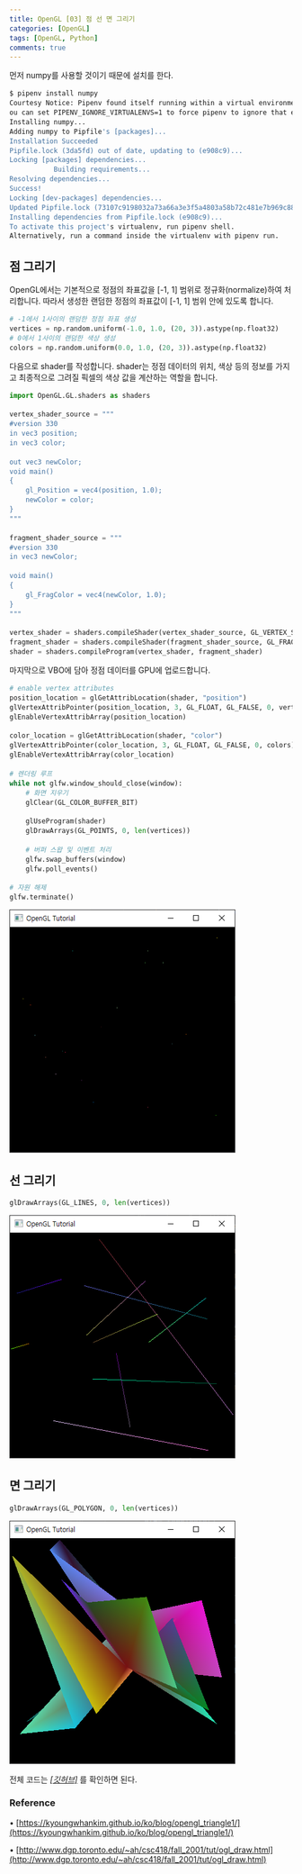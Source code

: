 ```yaml
---
title: OpenGL [03] 점 선 면 그리기
categories: [OpenGL]
tags: [OpenGL, Python]
comments: true
---
```


먼저 numpy를 사용할 것이기 때문에 설치를 한다.

```bash
$ pipenv install numpy
Courtesy Notice: Pipenv found itself running within a virtual environment, so it will automatically use that environment, instead of creating its own for any project. Y
ou can set PIPENV_IGNORE_VIRTUALENVS=1 to force pipenv to ignore that environment and create its own instead. You can set PIPENV_VERBOSITY=-1 to suppress this warning.
Installing numpy...
Adding numpy to Pipfile's [packages]...
Installation Succeeded
Pipfile.lock (3da5fd) out of date, updating to (e908c9)...
Locking [packages] dependencies...
           Building requirements...
Resolving dependencies...
Success!
Locking [dev-packages] dependencies...
Updated Pipfile.lock (73107c9198032a73a66a3e3f5a4803a58b72c481e7b969c88d42d87544e908c9)!
Installing dependencies from Pipfile.lock (e908c9)...
To activate this project's virtualenv, run pipenv shell.
Alternatively, run a command inside the virtualenv with pipenv run.
```

## 점 그리기

OpenGL에서는 기본적으로 정점의 좌표값을 [-1, 1] 범위로 정규화(normalize)하여 처리합니다. 따라서 생성한 랜덤한 정점의 좌표값이 [-1, 1] 범위 안에 있도록 합니다.

```python
# -1에서 1사이의 랜덤한 정점 좌표 생성
vertices = np.random.uniform(-1.0, 1.0, (20, 3)).astype(np.float32)
# 0에서 1사이의 랜덤한 색상 생성
colors = np.random.uniform(0.0, 1.0, (20, 3)).astype(np.float32)
```

다음으로 shader를 작성합니다. shader는 정점 데이터의 위치, 색상 등의 정보를 가지고 최종적으로 그려질 픽셀의 색상 값을 계산하는 역할을 합니다.

```python
import OpenGL.GL.shaders as shaders

vertex_shader_source = """
#version 330
in vec3 position;
in vec3 color;

out vec3 newColor;
void main()
{
    gl_Position = vec4(position, 1.0);
    newColor = color;
}
"""

fragment_shader_source = """
#version 330
in vec3 newColor;

void main()
{
    gl_FragColor = vec4(newColor, 1.0);
}
"""

vertex_shader = shaders.compileShader(vertex_shader_source, GL_VERTEX_SHADER)
fragment_shader = shaders.compileShader(fragment_shader_source, GL_FRAGMENT_SHADER)
shader = shaders.compileProgram(vertex_shader, fragment_shader)
```

마지막으로 VBO에 담아 정점 데이터를 GPU에 업로드합니다.

```python
# enable vertex attributes
position_location = glGetAttribLocation(shader, "position")
glVertexAttribPointer(position_location, 3, GL_FLOAT, GL_FALSE, 0, vertices)
glEnableVertexAttribArray(position_location)

color_location = glGetAttribLocation(shader, "color")
glVertexAttribPointer(color_location, 3, GL_FLOAT, GL_FALSE, 0, colors)
glEnableVertexAttribArray(color_location)

# 렌더링 루프
while not glfw.window_should_close(window):
    # 화면 지우기
    glClear(GL_COLOR_BUFFER_BIT)

    glUseProgram(shader)
    glDrawArrays(GL_POINTS, 0, len(vertices))

    # 버퍼 스왑 및 이벤트 처리
    glfw.swap_buffers(window)
    glfw.poll_events()

# 자원 해제
glfw.terminate()
```

![gl_random_pt](/assets/img/post/gl_random_pt.png)

## 선 그리기

```python
glDrawArrays(GL_LINES, 0, len(vertices))
```

![gl_random_line](/assets/img/post/gl_random_line.png)

## 면 그리기

```python
glDrawArrays(GL_POLYGON, 0, len(vertices))
```

![gl_random_poly](/assets/img/post/gl_random_poly.png)

전체 코드는 [_[깃허브]_](https://github.com/Soo-Bin/helloGL/blob/main/03-draw-pt-line-poly.py) 를 확인하면 된다.

### Reference

• [https://kyoungwhankim.github.io/ko/blog/opengl_triangle1/](https://kyoungwhankim.github.io/ko/blog/opengl_triangle1/)

• [http://www.dgp.toronto.edu/~ah/csc418/fall_2001/tut/ogl_draw.html](http://www.dgp.toronto.edu/~ah/csc418/fall_2001/tut/ogl_draw.html)

